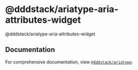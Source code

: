 # @dddstack/ariatype-aria-attributes-widget

@dddstack/ariatype-aria-attributes-widget

## Documentation

For comprehensive documentation, view [`@dddstack/ariatype`](https://github.com/dddstack/ariatype).
